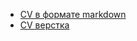 * [CV в формате markdown](https://GITHUB-USERNAME.github.io/rsschool-cv/cv)
* [CV верстка](https://GITHUB-USERNAME.github.io/rsschool-cv/)
